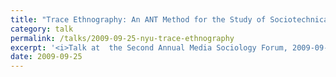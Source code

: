 ```yaml
---
title: "Trace Ethnography: An ANT Method for the Study of Sociotechnical Networks"
category: talk
permalink: /talks/2009-09-25-nyu-trace-ethnography
excerpt: '<i>Talk at  the Second Annual Media Sociology Forum, 2009-09-25</i><br/>'
date: 2009-09-25
---
```

